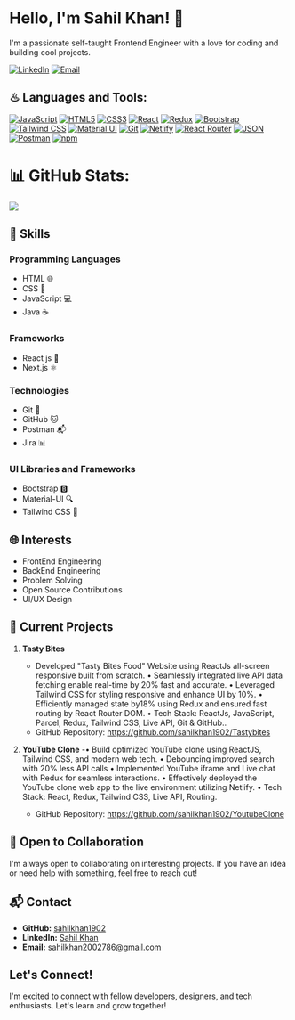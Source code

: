 # Hello, I'm Sahil Khan! 👋

I'm a passionate self-taught Frontend Engineer with a love for coding and building cool projects.

[![LinkedIn](https://img.shields.io/badge/LinkedIn-blue?style=for-the-badge&logo=linkedin&logoColor=white)](https://www.linkedin.com/in/sahilkhan1902/)
[![Email](https://img.shields.io/badge/Email-D14836?style=for-the-badge&logo=mail.ru&logoColor=white)](mailto:sahilkhan2002786@gmail.com)


## ♨ Languages and Tools:

[![JavaScript](https://img.shields.io/badge/JavaScript-323330?style=for-the-badge&logo=javascript&logoColor=F7DF1E)](https://developer.mozilla.org/en-US/docs/Web/JavaScript)
[![HTML5](https://img.shields.io/badge/HTML5-E34F26?style=for-the-badge&logo=html5&logoColor=white)](https://www.w3.org/html/)
[![CSS3](https://img.shields.io/badge/CSS3-1572B6?style=for-the-badge&logo=css3&logoColor=white)](https://www.w3schools.com/css/)
[![React](https://img.shields.io/badge/React-20232A?style=for-the-badge&logo=react&logoColor=61DAFB)](https://reactjs.org/)
[![Redux](https://img.shields.io/badge/Redux-593D88?style=for-the-badge&logo=redux&logoColor=white)](https://redux.js.org)
[![Bootstrap](https://img.shields.io/badge/Bootstrap-563D7C?style=for-the-badge&logo=bootstrap&logoColor=white)](https://getbootstrap.com)
[![Tailwind CSS](https://img.shields.io/badge/Tailwind_CSS-38B2AC?style=for-the-badge&logo=tailwind-css&logoColor=white)](https://tailwindcss.com/)
[![Material UI](https://img.shields.io/badge/Material%20UI-007FFF?style=for-the-badge&logo=mui&logoColor=white)](https://mui.com/)
[![Git](https://img.shields.io/badge/GIT-E44C30?style=for-the-badge&logo=git&logoColor=white)](https://git-scm.com/)
[![Netlify](https://img.shields.io/badge/Netlify-00C7B7?style=for-the-badge&logo=netlify&logoColor=white)](https://www.netlify.com/)
[![React Router](https://img.shields.io/badge/React_Router-CA4245?style=for-the-badge&logo=react-router&logoColor=white)](https://reactrouter.com/en/main)
[![JSON](https://img.shields.io/badge/json-5E5C5C?style=for-the-badge&logo=json&logoColor=white)](https://www.json.org/)
[![Postman](https://img.shields.io/badge/Postman-FF6C37?style=for-the-badge&logo=postman&logoColor=white)](https://www.postman.com/)
[![npm](https://img.shields.io/badge/npm-CA4245?style=for-the-badge&logo=npm&logoColor=white)](https://www.npmjs.com/)

# 📊 GitHub Stats:
![](https://github-readme-stats.vercel.app/api/top-langs/?username=sahilkhan1902&theme=dark&hide_border=false&include_all_commits=true&count_private=true&layout=compact)

## 🔧 Skills

### Programming Languages
- HTML 🌐
- CSS 🎨
- JavaScript 💻
- Java ☕️

### Frameworks
- React js 🚀
- Next.js ⚛️

### Technologies
- Git 🐙
- GitHub 🐱
- Postman 📬
- Jira 📊

### UI Libraries and Frameworks
- Bootstrap 🅱️
- Material-UI 🔍
- Tailwind CSS 🌈

## 🌐 Interests

- FrontEnd Engineering
- BackEnd Engineering
- Problem Solving
- Open Source Contributions
- UI/UX Design

## 🚀 Current Projects

1. **Tasty Bites**
   - Developed "Tasty Bites Food" Website using ReactJs all-screen responsive built from scratch.
• Seamlessly integrated live API data fetching enable real-time by 20% fast and accurate.
• Leveraged Tailwind CSS for styling responsive and enhance UI by 10%.
• Efficiently managed state by18% using Redux and ensured fast routing by React Router DOM.
• Tech Stack: ReactJs, JavaScript, Parcel, Redux, Tailwind CSS, Live API, Git & GitHub..
   - GitHub Repository: https://github.com/sahilkhan1902/Tastybites

2. **YouTube Clone**
   -• Build optimized YouTube clone using ReactJS, Tailwind CSS, and modern web tech.
• Debouncing improved search with 20% less API calls
• Implemented YouTube iframe and Live chat with Redux for seamless interactions.
• Effectively deployed the YouTube clone web app to the live environment utilizing Netlify.
• Tech Stack: React, Redux, Tailwind CSS, Live API, Routing.
   - GitHub Repository: https://github.com/sahilkhan1902/YoutubeClone





## 🤝 Open to Collaboration

I'm always open to collaborating on interesting projects. If you have an idea or need help with something, feel free to reach out!

## 📬 Contact

- **GitHub:** [sahilkhan1902](https://github.com/sahilkhan1902)
- **LinkedIn:** [Sahil Khan](https://www.linkedin.com/in/sahilkhan1902/)
- **Email:** sahilkhan2002786@gmail.com

## Let's Connect!

I'm excited to connect with fellow developers, designers, and tech enthusiasts. Let's learn and grow together!
